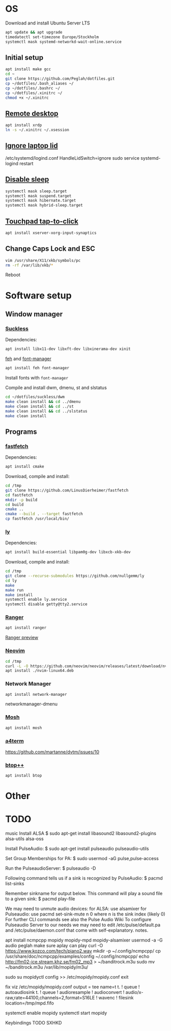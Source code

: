 # OS
Download and install Ubuntu Server LTS
```bash
apt update && apt upgrade
timedatectl set-timezone Europe/Stockholm
systemctl mask systemd-networkd-wait-online.service
```

## Initial setup
```bash
apt install make gcc
cd ~
git clone https://github.com/Peglah/dotfiles.git
cp ~/dotfiles/.bash_aliases ~/
cp ~/dotfiles/.bashrc ~/
cp ~/dotfiles/.xinitrc ~/
chmod +x ~/.xinitrc
```

## [Remote desktop](http://xrdp.org/)
```bash
apt install xrdp
ln -s ~/.xinitrc ~/.xsession
```

## [Ignore laptop lid](https://askubuntu.com/questions/141866/keep-ubuntu-server-running-on-a-laptop-with-the-lid-closed)
/etc/systemd/logind.conf
HandleLidSwitch=ignore
sudo service systemd-logind restart

## [Disable sleep](https://linux-tips.us/how-to-disable-sleep-and-hibernation-on-ubuntu-server/)
```bash
systemctl mask sleep.target
systemctl mask suspend.target
systemctl mask hibernate.target
systemctl mask hybrid-sleep.target
```

## [Touchpad tap-to-click](https://askubuntu.com/questions/971517/synaptics-touchpad-tap-to-click-is-not-working-in-ubuntu-16-04-lts-gnome)
```bash
apt install xserver-xorg-input-synaptics
```

## Change Caps Lock and ESC
```bash
vim /usr/share/X11/xkb/symbols/pc
rm -rf /var/lib/xkb/*
```
Reboot

# Software setup
## Window manager
### [Suckless](https://suckless.org/)
Dependencies:
```bash
apt install libx11-dev libxft-dev libxinerama-dev xinit
```
[feh](https://feh.finalrewind.org/) and [font-manager](https://github.com/FontManager/font-manager)
```bash
apt install feh font-manager
```

Install fonts with `font-manager`

Compile and install dwm, dmenu, st and slstatus
```bash
cd ~/dotfiles/suckless/dwm
make clean install && cd ../dmenu
make clean install && cd ../st
make clean install && cd ../slstatus
make clean install
```
## Programs
### [fastfetch](https://github.com/LinusDierheimer/fastfetch)
Dependencies:
```bash
apt install cmake
```
Download, compile and install:
```bash
cd /tmp
git clone https://github.com/LinusDierheimer/fastfetch
cd fastfetch
mkdir -p build
cd build
cmake ..
cmake --build . --target fastfetch
cp fastfetch /usr/local/bin/
```

### [ly](https://github.com/fairyglade/ly)
Dependencies:
```bash
apt install build-essential libpam0g-dev libxcb-xkb-dev
```
Download, compile and install:
```bash
cd /tmp
git clone --recurse-submodules https://github.com/nullgemm/ly
cd ly
make
make run
make install
systemctl enable ly.service
systemctl disable getty@tty2.service
```

### [Ranger](https://github.com/ranger/ranger)
```bash
apt install ranger
```
[Ranger preview](https://github.com/ranger/ranger/wiki/Video-Previews)

### [Neovim](https://neovim.io/)
```bash
cd /tmp
curl -L -O https://github.com/neovim/neovim/releases/latest/download/nvim-linux64.deb
apt install ./nvim-linux64.deb
```

### Network Manager
```bash
apt install network-manager
```
networkmanager-dmenu

### [Mosh](https://mosh.org/)
```bash
apt install mosh
```

### [a4term](https://a4term.com/)
https://github.com/martanne/dvtm/issues/10

### [btop++](https://github.com/aristocratos/btop)
```bash
apt install btop
```

# Other
# **TODO**
music
Install ALSA
$ sudo apt-get install libasound2 libasound2-plugins alsa-utils alsa-oss

Install PulseAudio:
$ sudo apt-get install pulseaudio pulseaudio-utils

Set Group Memberships for PA:
$ sudo usermod -aG pulse,pulse-access <username>

Run the PulseaudioServer:
$ pulseaudio -D

Following command tells us if a sink is recognized by PulseAudio:
$ pacmd list-sinks

Remember sinkname for output below.
This command will play a sound file to a given sink:
$ pacmd play-file <filename> <sinkname>

We may need to unmute audio devices:
for ALSA: use alsamixer
for Pulseaudio: use pacmd set-sink-mute n 0 where n is the sink index (likely 0)
For further CLI commands see also the Pulse Audio Wiki
To configure Pulseaudio Server to our needs we may need to edit /etc/pulse/default.pa and /etc/pulse/daemon.conf that come with self-explanatory. notes.


apt install ncmpcpp mopidy mopidy-mpd mopidy-alsamixer
usermod -a -G audio peglah
make sure aplay can play
curl -O https://www.kozco.com/tech/piano2.wav
mkdir -p ~/.config/ncmpcpp/
cp /usr/share/doc/ncmpcpp/examples/config ~/.config/ncmpcpp/
echo http://fm02-ice.stream.khz.se/fm02_mp3 > ~/banditrock.m3u
sudo mv ~/banditrock.m3u /var/lib/mopidy/m3u/

sudo su
mopidyctl config >> /etc/mopidy/mopidy.conf
exit

fix viz
/etc/mopidy/mopidy.conf
output = tee name=t t. ! queue ! autoaudiosink t. ! queue ! audioresample ! audioconvert ! audio/x-raw,rate=44100,channels=2,format=S16LE ! wavenc ! filesink location=/tmp/mpd.fifo

systemctl enable mopidy
systemctl start mopidy

Keybindings
TODO SXHKD
